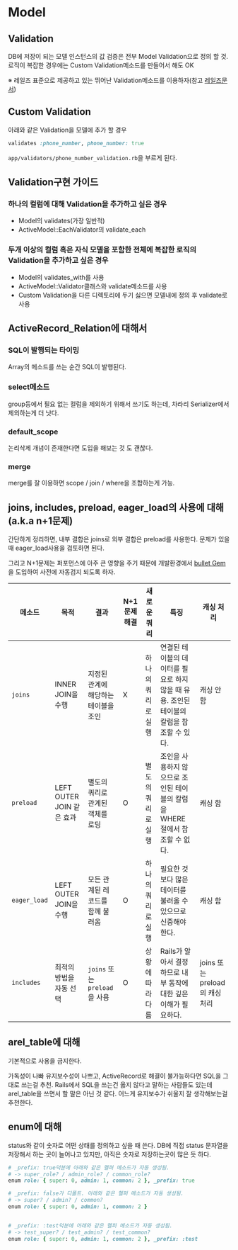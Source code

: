 # Model

## Validation
DB에 저장이 되는 모델 인스턴스의 값 검증은 전부 Model Validation으로 정의 할 것.  
로직이 복잡한 경우에는 Custom Validation메소드를 만들어서 해도 OK

※ 레일즈 표준으로 제공하고 있는 뛰어난 Validation메소드를 이용하자(참고 [레일즈문서](https://railsguides.jp/active_record_validations.html))

## Custom Validation
아래와 같은 Validation을 모델에 추가 할 경우
```rb
validates :phone_number, phone_number: true
```

`app/validators/phone_number_validation.rb`을 부르게 된다.

## Validation구현 가이드

### 하나의 컬럼에 대해 Validation을 추가하고 싶은 경우
- Model의 validates(가장 일반적)
- ActiveModel::EachValidator의 validate_each


### 두개 이상의 컬럼 혹은 자식 모델을 포함한 전체에 복잡한 로직의 Validation을 추가하고 싶은 경우
- Model의 validates_with를 사용
- ActiveModel::Validator클래스와 validate메소드를 사용
- Custom Validation을 다른 디렉토리에 두기 싫으면 모델내에 정의 후 validate로 사용

## ActiveRecord_Relation에 대해서

### SQL이 발행되는 타이밍
Array의 메소드를 쓰는 순간 SQL이 발행된다.

### select메소드
group등에서 필요 없는 컬럼을 제외하기 위해서 쓰기도 하는데, 차라리 Serializer에서 제외하는게 더 낫다.

### default_scope
논리삭제 개념이 존재한다면 도입을 해보는 것 도 괜찮다.

### merge
merge를 잘 이용하면 scope / join / where을 조합하는게 가능.

## joins, includes, preload, eager_load의 사용에 대해(a.k.a n+1문제)
간단하게 정리하면, 내부 결합은 joins로 외부 결합은 preload를 사용한다.
문제가 있을 때 eager_load사용을 검토하면 된다.

그리고 N+1문제는 퍼포먼스에 아주 큰 영향을 주기 때문에 개발환경에서 [bullet Gem](https://github.com/flyerhzm/bullet)을 도입하여 사전에 자동검지 되도록 하자.

| 메소드       | 목적                          | 결과                                          | N+1 문제 해결       | 새로운 쿼리               | 특징                                                                              | 캐싱 처리              |
|--------------|-------------------------------|-----------------------------------------------|---------------------|---------------------------|-----------------------------------------------------------------------------------|-----------------------|
| `joins`      | INNER JOIN을 수행       | 지정된 관계에 해당하는 테이블을 조인    | X                   | 하나의 쿼리로 실행 | 연결된 테이블의 데이터를 필요로 하지 않을 때 유용. 조인된 테이블의 칼럼을 참조할 수 있다. | 캐싱 안 함          |
| `preload`    | LEFT OUTER JOIN 같은 효과| 별도의 쿼리로 관계된 객체를 로딩       | O                   | 별도의 쿼리로 실행 | 조인을 사용하지 않으므로 조인된 테이블의 칼럼을 WHERE 절에서 참조할 수 없다.                               | 캐싱 함           |
| `eager_load` | LEFT OUTER JOIN을 수행   | 모든 관계된 레코드를 함께 불러옴          | O                   | 하나의 쿼리로 실행 | 필요한 것보다 많은 데이터를 불러올 수 있으므로 신중해야 한다.                                                 | 캐싱 함           |
| `includes`   | 최적의 방법을 자동 선택  | `joins` 또는 `preload`을 사용            | O                   | 상황에 따라 다름 | Rails가 알아서 결정하므로 내부 동작에 대한 깊은 이해가 필요하다.                                             | joins 또는 preload의 캐싱처리 |


## arel_table에 대해
기본적으로 사용을 금지한다.

가독성이 나빠 유지보수성이 나쁘고, ActiveRecord로 해결이 불가능하다면 SQL을 그대로 쓰는걸 추천.
Rails에서 SQL을 쓰는건 옳지 않다고 말하는 사람들도 있는데 arel_table을 쓰면서 할 말은 아닌 것 같다.
어느게 유지보수가 쉬울지 잘 생각해보는걸 추천한다.

## enum에 대해
status와 같이 숫자로 어떤 상태를 정의하고 싶을 때 쓴다.
DB에 직접 status 문자열을 저장해서 하는 곳이 늘어나고 있지만, 아직은 숫자로 저장하는곳이 많은 듯 하다.

```rb
# _prefix: true덕분에 아래와 같은 헬퍼 메소드가 자동 생성됨.
# -> super_role? / admin_role? / common_role?
enum role: { super: 0, admin: 1, common: 2 }, _prefix: true

# _prefix: false가 디폴트. 아래와 같은 헬퍼 메소드가 자동 생성됨.
# -> super? / admin? / common?
enum role: { super: 0, admin: 1, common: 2 }


# _prefix: :test덕분에 아래와 같은 헬퍼 메소드가 자동 생성됨.
# -> test_super? / test_admin? / test_common?
enum role: { super: 0, admin: 1, common: 2 }, _prefix: :test
```
